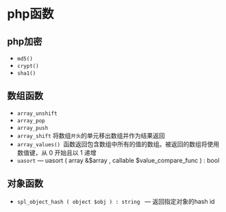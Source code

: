 # php函数

## php加密
- `md5()`
- `crypt()`
- `sha1()`

## 数组函数
- `array_unshift`
- `array_pop`
- `array_push`
- `array_shift`   将数组`开头`的单元移出数组并作为结果返回
- `array_values() `函数返回包含数组中所有的值的数组。被返回的数组将使用数值键，从 0 开始且以 1 递增
- `uasort` — uasort ( array &$array , callable $value_compare_func ) : bool  


## 对象函数
- `spl_object_hash ( object $obj ) : string ` — 返回指定对象的hash id
